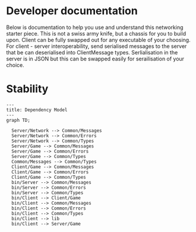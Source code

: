 # Developer documentation
Below is documentation to help you use and understand this networking starter piece. This is not a swiss army knife, but a chassis for you to build upon.
Client can be fully swapped out for any executable of your choosing. For client - server interoperability, send serialised messages to the server that be can deserialised into ClientMessage types.
Serlialisation in the server is in JSON but this can be swapped easily for serailisation of your choice.

# Stability

```mermaid
---
title: Dependency Model
---
graph TD;

  Server/Network --> Common/Messages
  Server/Network --> Common/Errors
  Server/Network --> Common/Types
  Server/Game --> Common/Messages
  Server/Game --> Common/Errors
  Server/Game --> Common/Types
  Common/Messages --> Common/Types
  Client/Game --> Common/Messages
  Client/Game --> Common/Errors
  Client/Game --> Common/Types
  bin/Server --> Common/Messages
  bin/Server --> Common/Errors
  bin/Server --> Common/Types
  bin/Client --> Client/Game
  bin/Client --> Common/Messages
  bin/Client --> Common/Errors
  bin/Client --> Common/Types
  bin/Client --> lib
  bin/Client --> Server/Game
  

```
